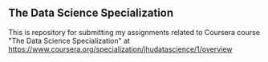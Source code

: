 ## The Data Science Specialization
This is repository for submitting my assignments related to Coursera course "The Data Science Specialization" at https://www.coursera.org/specialization/jhudatascience/1/overview